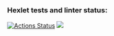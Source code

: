 ### Hexlet tests and linter status:
[![Actions Status](https://github.com/OlgaMolkova/java-project-61/actions/workflows/hexlet-check.yml/badge.svg)](https://github.com/OlgaMolkova/java-project-61/actions)
<a href="https://codeclimate.com/github/OlgaMolkova/java-project-61/maintainability"><img src="https://api.codeclimate.com/v1/badges/14041600b8a32bd4112d/maintainability" /></a>
